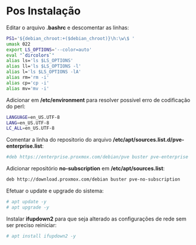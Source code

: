 # Pos Instalação

Editar o arquivo **.bashrc** e descomentar as linhas:

```bash
PS1='${debian_chroot:+($debian_chroot)}\h:\w\$ '
umask 022
export LS_OPTIONS='--color=auto'
eval "`dircolors`"
alias ls='ls $LS_OPTIONS'
alias ll='ls $LS_OPTIONS -l'
alias l='ls $LS_OPTIONS -lA'
alias rm='rm -i'
alias cp='cp -i'
alias mv='mv -i'
```

Adicionar em **/etc/environment** para resolver possivel erro de codificação do perl:

```bash
LANGUAGE=en_US.UTF-8
LANG=en_US.UTF-8
LC_ALL=en_US.UTF-8
```

Comentar a linha do repositorio do arquivo **/etc/apt/sources.list.d/pve-enterprise.list**:

```bash
#deb https://enterprise.proxmox.com/debian/pve buster pve-enterprise
```

Adicionar repositório **no-subscription** em **/etc/apt/sources.list**:

```bash
deb http://download.proxmox.com/debian buster pve-no-subscription
```

Efetuar o update e upgrade do sistema:

```bash
# apt update -y
# apt upgrade -y
```

Instalar **ifupdown2** para que seja alterado as configurações de rede sem ser preciso reiniciar:

```bash
# apt install ifupdown2 -y
```
